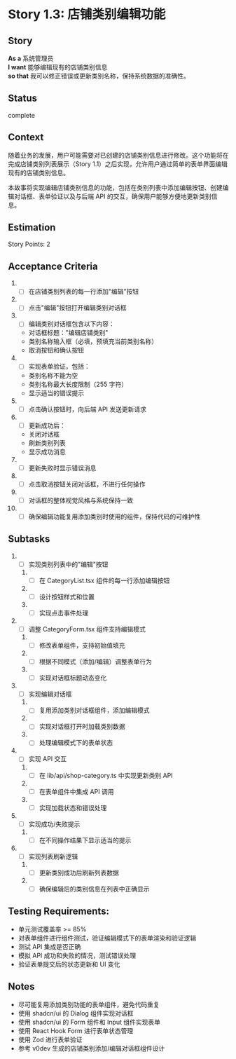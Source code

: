 # Story 1.3: 店铺类别编辑功能

## Story

**As a** 系统管理员  
**I want** 能够编辑现有的店铺类别信息  
**so that** 我可以修正错误或更新类别名称，保持系统数据的准确性。

## Status

complete

## Context

随着业务的发展，用户可能需要对已创建的店铺类别信息进行修改。这个功能将在完成店铺类别列表展示（Story 1.1）之后实现，允许用户通过简单的表单界面编辑现有的店铺类别信息。

本故事将实现编辑店铺类别信息的功能，包括在类别列表中添加编辑按钮、创建编辑对话框、表单验证以及与后端 API 的交互，确保用户能够方便地更新类别信息。

## Estimation

Story Points: 2

## Acceptance Criteria

1. - [ ] 在店铺类别列表的每一行添加"编辑"按钮
2. - [ ] 点击"编辑"按钮打开编辑类别对话框
3. - [ ] 编辑类别对话框包含以下内容：
   - 对话框标题："编辑店铺类别"
   - 类别名称输入框（必填，预填充当前类别名称）
   - 取消按钮和确认按钮
4. - [ ] 实现表单验证，包括：
   - 类别名称不能为空
   - 类别名称最大长度限制（255 字符）
   - 显示适当的错误提示
5. - [ ] 点击确认按钮时，向后端 API 发送更新请求
6. - [ ] 更新成功后：
   - 关闭对话框
   - 刷新类别列表
   - 显示成功消息
7. - [ ] 更新失败时显示错误消息
8. - [ ] 点击取消按钮关闭对话框，不进行任何操作
9. - [ ] 对话框的整体视觉风格与系统保持一致
10. - [ ] 确保编辑功能复用添加类别时使用的组件，保持代码的可维护性

## Subtasks

1. - [ ] 实现类别列表中的"编辑"按钮
   1. - [ ] 在 CategoryList.tsx 组件的每一行添加编辑按钮
   2. - [ ] 设计按钮样式和位置
   3. - [ ] 实现点击事件处理
2. - [ ] 调整 CategoryForm.tsx 组件支持编辑模式
   1. - [ ] 修改表单组件，支持初始值填充
   2. - [ ] 根据不同模式（添加/编辑）调整表单行为
   3. - [ ] 实现对话框标题动态变化
3. - [ ] 实现编辑对话框
   1. - [ ] 复用添加类别对话框组件，添加编辑模式
   2. - [ ] 实现对话框打开时加载类别数据
   3. - [ ] 处理编辑模式下的表单状态
4. - [ ] 实现 API 交互
   1. - [ ] 在 lib/api/shop-category.ts 中实现更新类别 API
   2. - [ ] 在表单组件中集成 API 调用
   3. - [ ] 实现加载状态和错误处理
5. - [ ] 实现成功/失败提示
   1. - [ ] 在不同操作结果下显示适当的提示
6. - [ ] 实现列表刷新逻辑
   1. - [ ] 更新类别成功后刷新列表数据
   2. - [ ] 确保编辑后的类别信息在列表中正确显示

## Testing Requirements:

- 单元测试覆盖率 >= 85%
- 对表单组件进行组件测试，验证编辑模式下的表单渲染和验证逻辑
- 测试 API 集成是否正确
- 模拟 API 成功和失败的情况，测试错误处理
- 验证表单提交后的状态更新和 UI 变化

## Notes

- 尽可能复用添加类别功能的表单组件，避免代码重复
- 使用 shadcn/ui 的 Dialog 组件实现对话框
- 使用 shadcn/ui 的 Form 组件和 Input 组件实现表单
- 使用 React Hook Form 进行表单状态管理
- 使用 Zod 进行表单验证
- 参考 v0dev 生成的店铺类别添加/编辑对话框组件设计
